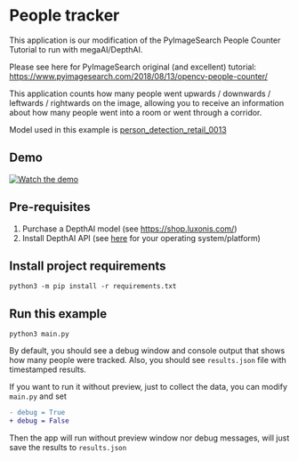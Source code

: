 # People tracker

This application is our modification of the PyImageSearch People Counter Tutorial to run with megaAI/DepthAI.  

Please see here for PyImageSearch original (and excellent) tutorial: https://www.pyimagesearch.com/2018/08/13/opencv-people-counter/

This application counts how many people went upwards / downwards / leftwards / rightwards on the image, allowing you to
receive an information about how many people went into a room or went through a corridor.

Model used in this example is [person_detection_retail_0013](https://docs.openvinotoolkit.org/latest/omz_models_intel_person_detection_retail_0013_description_person_detection_retail_0013.html)

## Demo

[![Watch the demo](https://img.youtube.com/vi/8RiHkkGKdj0/hqdefault.jpg)](https://youtu.be/8RiHkkGKdj0)

## Pre-requisites

1. Purchase a DepthAI model (see https://shop.luxonis.com/)
2. Install DepthAI API (see [here](https://docs.luxonis.com/api/) for your operating system/platform)

## Install project requirements

```
python3 -m pip install -r requirements.txt
```

## Run this example

```
python3 main.py
```

By default, you should see a debug window and console output that shows how many people were
tracked. Also, you should see `results.json` file with timestamped results.

If you want to run it without preview, just to collect the data, you can modify `main.py` and set

```diff
- debug = True
+ debug = False
```

Then the app will run without preview window nor debug messages, will just save the results to `results.json`
